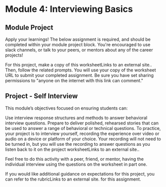 # Module 4: Interviewing Basics

## Module Project

Apply your learnings! The below assignment is required, and should be completed within your module project block. You're encouraged to use slack channels, or talk to your peers, or mentors about any of the career projects!

For this project, make a copy of this worksheetLinks to an external site.. Then, follow the related prompts. You will use your copy of the worksheet URL to submit your completed assignment. Be sure you have set sharing permissions to "anyone on the internet with this link can comment."

## Project - Self Interview

This module’s objectives focused on ensuring students can:

Use interview response structures and methods to answer behavioral interview questions.
Prepare to deliver polished, rehearsed stories that can be used to answer a range of behavioral or technical questions.
To practice, your project is to interview yourself, recording the experience over video or audio on a device or platform of your choice. Your recording will not need to be turned in, but you will use the recording to answer questions as you listen back to it on the project worksheetLinks to an external site..

Feel free to do this activity with a peer, friend, or mentor, having the individual interview using the questions on the worksheet in part one.

If you would like additional guidance on expectations for this project, you can refer to the rubricLinks to an external site. for this assignment.
